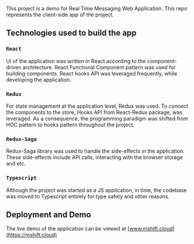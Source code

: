 This project is a demo for Real Time Messaging Web Application. This repo represents the client-side app of the project.

## Technologies used to build the app

### `React`

UI of the application was written in React according to the component-driven architecture. React Functional Component pattern was used for building components. React hooks API was leveraged frequently, while developing the application.

### `Redux`

For state management at the application level, Redux was used. To connect the components to the store, Hooks API from React-Redux package, was leveraged. As a consequence, the programming paradigm was shifted from HOC pattern to hooks pattern throughout the project.

### `Redux-Saga`

Redux-Saga library was used to handle the side-effects in the application. These side-effects include API calls, interacting with the browser storage and etc.

### `Typescript`

Although the project was started as a JS application, in time, the codebase was moved to Typescript entirely for type safety and other reasons.

## Deployment and Demo

The live demo of the application can be viewed at [www.mshift.cloud](https://mshift.cloud)
